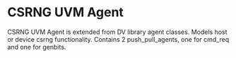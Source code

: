 # CSRNG UVM Agent

CSRNG UVM Agent is extended from DV library agent classes.
Models host or device csrng functionality.
Contains 2 push_pull_agents, one for cmd_req and one for genbits.
